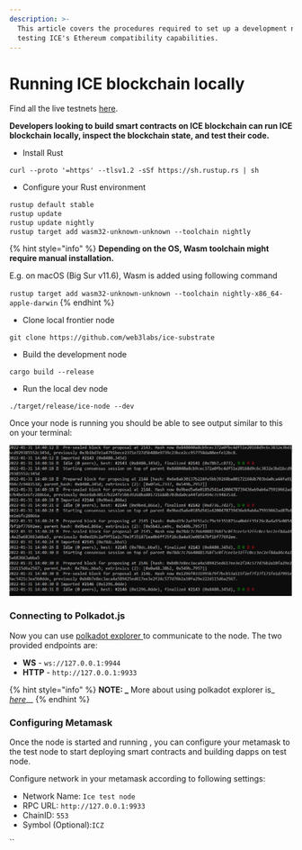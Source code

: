 ```yaml
---
description: >-
  This article covers the procedures required to set up a development node for
  testing ICE's Ethereum compatibility capabilities.
---
```


# Running ICE blockchain locally

Find all the live testnets [here](../ice-testnet-details/network-endpoints/).

**Developers looking to build smart contracts on ICE blockchain can run ICE blockchain locally, inspect the blockchain state, and test their code.**

* Install Rust

```
curl --proto '=https' --tlsv1.2 -sSf https://sh.rustup.rs | sh
```

* Configure your Rust environment

```
rustup default stable
rustup update
rustup update nightly
rustup target add wasm32-unknown-unknown --toolchain nightly
```

{% hint style="info" %}
**Depending on the OS, Wasm toolchain might require manual installation.**

E.g. on macOS (Big Sur v11.6), Wasm is added using following command

`rustup target add wasm32-unknown-unknown --toolchain nightly-x86_64-apple-darwin`
{% endhint %}

* Clone local frontier node

```
git clone https://github.com/web3labs/ice-substrate
```

* Build the development node

```
cargo build --release
```

* Run the local dev node

```
./target/release/ice-node --dev
```

Once your node is running you should be able to see output similar to this on your terminal:&#x20;

![](../.gitbook/assets/image.png)

### Connecting to Polkadot.js

Now you can use [polkadot explorer ](https://polkadot.js.org/apps/#/explorer)to communicate to the node. The two provided endpoints are:&#x20;

* **WS** - `ws://127.0.0.1:9944`
* **HTTP** - `http://127.0.0.1:9933`

{% hint style="info" %}
**NOTE: **_**** More about using polkadot explorer is_ [_here_](../polkadot.js-app/using-polkadot.js-app.md)__
{% endhint %}

### Configuring Metamask

Once the node is started and running , you can configure your metamask to the test node to start deploying smart contracts and building dapps on test node.

Configure network in your metamask according to following settings:

* Network Name: `Ice test node`
* RPC URL: `http://127.0.0.1:9933`
* ChainID: `553`
* Symbol (Optional):`ICZ`

``
